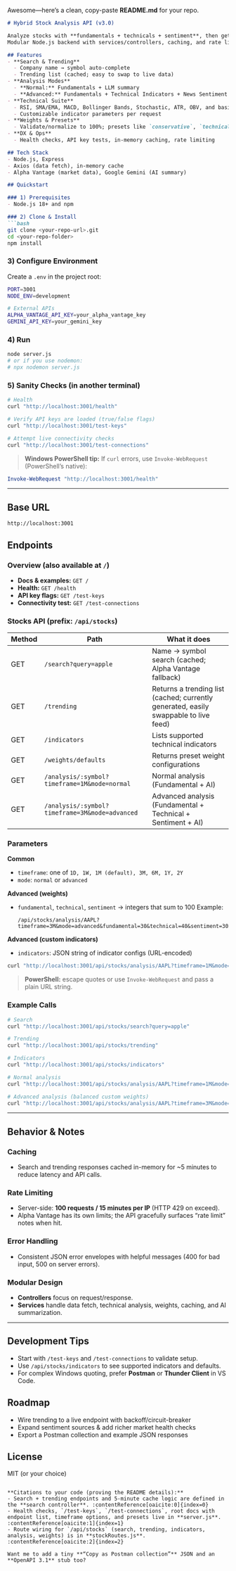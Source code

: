 Awesome—here’s a clean, copy-paste **README.md** for your repo.

````markdown
# Hybrid Stock Analysis API (v3.0)

Analyze stocks with **fundamentals + technicals + sentiment**, then get a clear AI summary.  
Modular Node.js backend with services/controllers, caching, and rate limiting.

## Features
- **Search & Trending**
  - Company name → symbol auto-complete
  - Trending list (cached; easy to swap to live data)
- **Analysis Modes**
  - **Normal:** Fundamentals + LLM summary
  - **Advanced:** Fundamentals + Technical Indicators + News Sentiment → single `weightedScore`
- **Technical Suite**
  - RSI, SMA/EMA, MACD, Bollinger Bands, Stochastic, ATR, OBV, and basic candlestick patterns
  - Customizable indicator parameters per request
- **Weights & Presets**
  - Validate/normalize to 100%; presets like `conservative`, `technical`, `sentiment`, `balanced`
- **DX & Ops**
  - Health checks, API key tests, in-memory caching, rate limiting

## Tech Stack
- Node.js, Express
- Axios (data fetch), in-memory cache
- Alpha Vantage (market data), Google Gemini (AI summary)

## Quickstart

### 1) Prerequisites
- Node.js 18+ and npm

### 2) Clone & Install
```bash
git clone <your-repo-url>.git
cd <your-repo-folder>
npm install
````

### 3) Configure Environment

Create a `.env` in the project root:

```bash
PORT=3001
NODE_ENV=development

# External APIs
ALPHA_VANTAGE_API_KEY=your_alpha_vantage_key
GEMINI_API_KEY=your_gemini_key
```

### 4) Run

```bash
node server.js
# or if you use nodemon:
# npx nodemon server.js
```

### 5) Sanity Checks (in another terminal)

```bash
# Health
curl "http://localhost:3001/health"

# Verify API keys are loaded (true/false flags)
curl "http://localhost:3001/test-keys"

# Attempt live connectivity checks
curl "http://localhost:3001/test-connections"
```

> **Windows PowerShell tip:** If `curl` errors, use `Invoke-WebRequest` (PowerShell’s native):

```powershell
Invoke-WebRequest "http://localhost:3001/health"
```

---

## Base URL

```
http://localhost:3001
```

## Endpoints

### Overview (also available at `/`)

* **Docs & examples:** `GET /`
* **Health:** `GET /health`
* **API key flags:** `GET /test-keys`
* **Connectivity test:** `GET /test-connections`

### Stocks API (prefix: `/api/stocks`)

| Method | Path                                           | What it does                                                                         |
| ------ | ---------------------------------------------- | ------------------------------------------------------------------------------------ |
| GET    | `/search?query=apple`                          | Name → symbol search (cached; Alpha Vantage fallback)                                |
| GET    | `/trending`                                    | Returns a trending list (cached; currently generated, easily swappable to live feed) |
| GET    | `/indicators`                                  | Lists supported technical indicators                                                 |
| GET    | `/weights/defaults`                            | Returns preset weight configurations                                                 |
| GET    | `/analysis/:symbol?timeframe=1M&mode=normal`   | Normal analysis (Fundamental + AI)                                                   |
| GET    | `/analysis/:symbol?timeframe=3M&mode=advanced` | Advanced analysis (Fundamental + Technical + Sentiment + AI)                         |

### Parameters

**Common**

* `timeframe`: one of `1D, 1W, 1M (default), 3M, 6M, 1Y, 2Y`
* `mode`: `normal` or `advanced`

**Advanced (weights)**

* `fundamental`, `technical`, `sentiment` → integers that sum to 100
  Example:

  ```
  /api/stocks/analysis/AAPL?timeframe=3M&mode=advanced&fundamental=30&technical=40&sentiment=30
  ```

**Advanced (custom indicators)**

* `indicators`: JSON string of indicator configs (URL-encoded)

```bash
curl "http://localhost:3001/api/stocks/analysis/AAPL?timeframe=1M&mode=advanced&indicators={\"RSI\":{\"period\":14},\"MACD\":{\"fastPeriod\":12,\"slowPeriod\":26,\"signalPeriod\":9}}"
```

> **PowerShell:** escape quotes or use `Invoke-WebRequest` and pass a plain URL string.

### Example Calls

```bash
# Search
curl "http://localhost:3001/api/stocks/search?query=apple"

# Trending
curl "http://localhost:3001/api/stocks/trending"

# Indicators
curl "http://localhost:3001/api/stocks/indicators"

# Normal analysis
curl "http://localhost:3001/api/stocks/analysis/AAPL?timeframe=1M&mode=normal"

# Advanced analysis (balanced custom weights)
curl "http://localhost:3001/api/stocks/analysis/AAPL?timeframe=3M&mode=advanced&fundamental=40&technical=35&sentiment=25"
```

---

## Behavior & Notes

### Caching

* Search and trending responses cached in-memory for \~5 minutes to reduce latency and API calls.

### Rate Limiting

* Server-side: **100 requests / 15 minutes per IP** (HTTP 429 on exceed).
* Alpha Vantage has its own limits; the API gracefully surfaces “rate limit” notes when hit.

### Error Handling

* Consistent JSON error envelopes with helpful messages (400 for bad input, 500 on server errors).

### Modular Design

* **Controllers** focus on request/response.
* **Services** handle data fetch, technical analysis, weights, caching, and AI summarization.

---

## Development Tips

* Start with `/test-keys` and `/test-connections` to validate setup.
* Use `/api/stocks/indicators` to see supported indicators and defaults.
* For complex Windows quoting, prefer **Postman** or **Thunder Client** in VS Code.

## Roadmap

* Wire trending to a live endpoint with backoff/circuit-breaker
* Expand sentiment sources & add richer market health checks
* Export a Postman collection and example JSON responses

## License

MIT (or your choice)

```

**Citations to your code (proving the README details):**  
- Search + trending endpoints and 5-minute cache logic are defined in the **search controller**. :contentReference[oaicite:0]{index=0}  
- Health checks, `/test-keys`, `/test-connections`, root docs with endpoint list, timeframe options, and presets live in **server.js**. :contentReference[oaicite:1]{index=1}  
- Route wiring for `/api/stocks` (search, trending, indicators, analysis, weights) is in **stockRoutes.js**. :contentReference[oaicite:2]{index=2}

Want me to add a tiny **“Copy as Postman collection”** JSON and an **OpenAPI 3.1** stub too?
```
